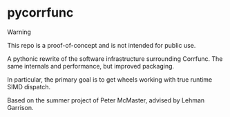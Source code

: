 # pycorrfunc

> [!WARNING]
> This repo is a proof-of-concept and is not intended for public use.

A pythonic rewrite of the software infrastructure surrounding Corrfunc. The same internals and performance, but improved packaging.

In particular, the primary goal is to get wheels working with true runtime SIMD dispatch.

Based on the summer project of Peter McMaster, advised by Lehman Garrison.
